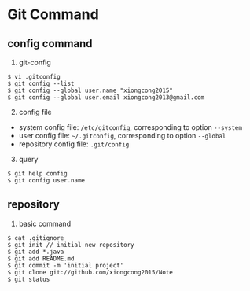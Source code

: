 # Git Command

## config command
1. git-config

  ```
 $ vi .gitconfig
 $ git config --list
 $ git config --global user.name "xiongcong2015"
 $ git config --global user.email xiongcong2013@gmail.com
```
2. config file
 - system config file: `/etc/gitconfig`, corresponding to option `--system`
 - user config file: `~/.gitconfig`, corresponding to option `--global`
 - repository config file: `.git/config`

3. query

 ```
$ git help config
$ git config user.name
```

## repository
1. basic command

 ```
 $ cat .gitignore
 $ git init // initial new repository
 $ git add *.java
 $ git add README.md
 $ git commit -m 'initial project'
 $ git clone git://github.com/xiongcong2015/Note
 $ git status
```